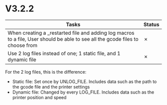 # V3.2.2

| Tasks | Status |
| ----- | ------ |
| When creating a _restarted file and adding log macros to a file, User should be able to see all the gcode files to choose from | &cross; |
| Use 2 log files instead of one; 1 static file, and 1 dynamic file | &cross; |

For the 2 log files, this is the difference:

* Static file: Set once by UNLOG_FILE. Includes data such as the path to the gcode file and the printer settings
* Dynamic file: Changed by every LOG_FILE. Includes data such as the printer position and speed
